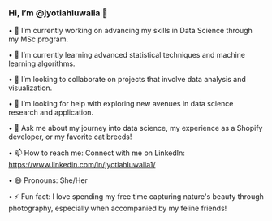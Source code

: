### Hi, I’m @jyotiahluwalia 👋

•	🔭 I’m currently working on advancing my skills in Data Science through my MSc program.

•	🌱 I’m currently learning advanced statistical techniques and machine learning algorithms.

•	👯 I’m looking to collaborate on projects that involve data analysis and visualization. 

•	🤔 I’m looking for help with exploring new avenues in data science research and application. 

•	💬 Ask me about my journey into data science, my experience as a Shopify developer, or my favorite cat breeds!  

•	📫 How to reach me: Connect with me on LinkedIn: https://www.linkedin.com/in/jyotiahluwalia1/   

•	😄 Pronouns: She/Her 

•	⚡ Fun fact: I love spending my free time capturing nature's beauty through photography, especially when accompanied by my feline friends! 
